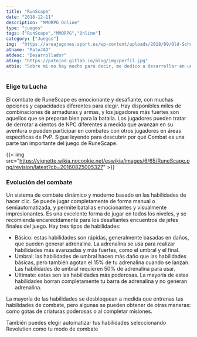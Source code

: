 ```yaml
---
title: "RunScape"
date: "2018-12-11"
description: "MMORPG Online"
type: "juegos"
tags: ["RunScape","MMORPG","Online"]
category: ["Juegos"]
img:  "https://areajugones.sport.es/wp-content/uploads/2018/09/Old-School-RuneScape-810x400.jpg"
atname: "PatoJAD"
atdesc: "Desarrollador"
atimg: "https://patojad.gitlab.io/blog/img/perfil.jpg"
atbio: "Sobre mi no hay mucho para decir, me dedico a desarrollar en una empresa de telecomunicaciones, utilizo linux desde el 2012 y hace años que es mi sistema operativo main. Soy una persona que busca crecer profesionalmente sin dejar de divertirse y hacer lo que me gusta. Siempre digo que cuando un proyecto sale es importate agradecer, por lo cual les recomiendo a todos leer la seccion Agreadecimientos en la cual me tome un tiempito para poder agradecer a todos y cada uno de los que hicieron posible todo esto."
---
```


### Elige tu Lucha
El combate de RuneScape es emocionante y desafiante, con muchas opciones y capacidades diferentes para elegir. Hay disponibles miles de combinaciones de armaduras y armas, y los jugadores más fuertes son aquellos que se preparan bien para la batalla. Los jugadores pueden tratar de derrotar a cientos de NPC diferentes a medida que avanzan en su aventura o pueden participar en combates con otros jugadores en áreas específicas de PvP. Sigue leyendo para descubrir por qué Combat es una parte tan importante del juego de RuneScape.

{{< img src="https://vignette.wikia.nocookie.net/eswikia/images/6/65/RuneScape.png/revision/latest?cb=20160825005327" >}}

### Evolución del combate
Un sistema de combate dinámico y moderno basado en las habilidades de hacer clic. Se puede jugar completamente de forma manual o semiautomatizada, y permite batallas emocionantes y visualmente impresionantes. Es una excelente forma de jugar en todos los niveles, y se recomienda encarecidamente para los desafiantes encuentros de jefes finales del juego. Hay tres tipos de habilidades:

* Básico: estas habilidades son rápidas, generalmente basadas en daños, que pueden generar adrenalina. La adrenalina se usa para realizar habilidades más avanzadas y más fuertes, como el umbral y el final.
* Umbral: las habilidades de umbral hacen más daño que las habilidades básicas, pero también agotan el 15% de tu adrenalina cuando se lanzan. Las habilidades de umbral requieren 50% de adrenalina para usar.
* Ultimate: estas son las habilidades más poderosas. La mayoría de estas habilidades borran completamente tu barra de adrenalina y no generan adrenalina.

La mayoría de las habilidades se desbloquean a medida que entrenas tus habilidades de combate, pero algunas se pueden obtener de otras maneras: como gotas de criaturas poderosas o al completar misiones.

También puedes elegir automatizar tus habilidades seleccionando Revolution como tu modo de combate
